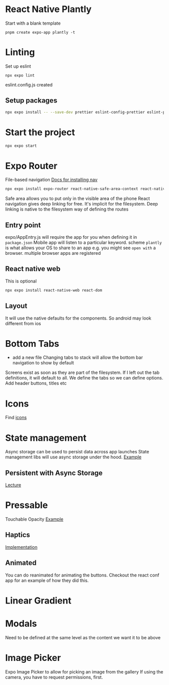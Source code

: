 # React Native Plantly

Start with a blank template
```
pnpm create expo-app plantly -t
```

# Linting
Set up eslint
```
npx expo lint
```
eslint.config.js created 

## Setup packages
```bash
npx expo install -- --save-dev prettier eslint-config-prettier eslint-plugin-prettier eslint-plugin-react-native
```

# Start the project
```bash
npx expo start
```

# Expo Router
File-based navigation
[Docs for installing nav](https://kadikraman.github.io/intermediate-react-native-v2-course/docs/navigation/4-1-install-navigation/)

```bash
npx expo install expo-router react-native-safe-area-context react-native-screens expo-linking expo-constants expo-status-bar
```

Safe area allows you to put only in the visible area of the phone
React navigation gives deep linking for free. It's implicit for the filesystem. Deep linking is native to the filesystem way of defining the routes

## Entry point
expo/AppEntry.js will require the app for you when defining it in `package.json`
Mobile app will listen to a particular keyword. scheme `plantly` is what allows your OS to share to an app
e.g. you might see `open with` a browser. multiple browser apps are registered 

## React native web 
This is optional
```bash
npx expo install react-native-web react-dom
```

## Layout
It will use the native defaults for the components. So android may look different from ios

# Bottom Tabs
- add a new file
Changing tabs to stack will allow the bottom bar navigation to show by default

Screens exist as soon as they are part of the filesystem. 
If I left out the tab definitions, it will default to all. We define the tabs so we can define options. Add header buttons, titles etc

# Icons
Find [icons](https://icons.expo.fyi/Index)

# State management
Async storage can be used to persist data across app launches
State management libs will use async storage under the hood. 
[Example](https://kadikraman.github.io/intermediate-react-native-v2-course/docs/navigation/4-5-state-management/)

## Persistent with Async Storage
[Lecture](https://kadikraman.github.io/intermediate-react-native-v2-course/docs/navigation/4-6-data-persistance)

# Pressable
Touchable Opacity
[Example](https://kadikraman.github.io/intermediate-react-native-v2-course/docs/custom-button/)

## Haptics
[Implementation](https://kadikraman.github.io/intermediate-react-native-v2-course/docs/custom-button/#add-haptic-feedback) 

## Animated
You can do reanimated for animating the buttons. Checkout the react conf app for an example of how they did this.

# Linear Gradient

# Modals
Need to be defined at the same level as the content we want it to be above

# Image Picker
Expo Image Picker to allow for picking an image from the gallery
If using the camera, you have to request permissions, first.